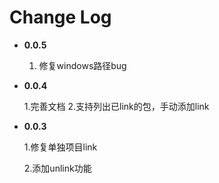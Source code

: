# Change Log


* **0.0.5**
    1. 修复windows路径bug

* **0.0.4**

    1.完善文档
    2.支持列出已link的包，手动添加link



* **0.0.3**

    1.修复单独项目link

    2.添加unlink功能
